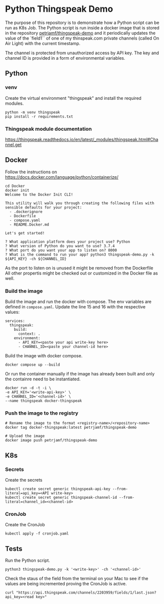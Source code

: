 # Python Thingspeak Demo
The purpose of this repository is to demonstrate how a Python script can be run as K8s Job.
The Python script is run inside a docker image that is stored in the repository [petrjamf/thingspeak-demo](https://hub.docker.com/r/petrjamf/thingspeak-demo) and it periodically updates the value of the `field1`` of one of my thinspeak.com private channels (called On Air Light) with the current timestamp.

The channel is protected from unauthorized access by API key. The key and channel ID is provided in a form of environmental variables.

## Python

### venv

Create the virtual environment "thingspeak" and install the required modules.
```
python -m venv thingspeak
pip install -r requirements.txt
```

### Thingspeak module documentation

https://thingspeak.readthedocs.io/en/latest/_modules/thingspeak.html#Channel.get


## Docker

Follow the instructions on https://docs.docker.com/language/python/containerize/

```
cd Docker
docker init
Welcome to the Docker Init CLI!

This utility will walk you through creating the following files with sensible defaults for your project:
  - .dockerignore
  - Dockerfile
  - compose.yaml
  - README.Docker.md

Let's get started!

? What application platform does your project use? Python
? What version of Python do you want to use? 3.7.4
? What port do you want your app to listen on? 8000
? What is the command to run your app? python3 thingspeak-demo.py -k ${API_KEY} -ch ${CHANNEL_ID}
```
As the port to listen on is unused it might be removed from the Dockerfile
All other propertis might be checked out or customized in the Docker file as well.


### Build the image

Build the image and run the docker with compose. The env variables are defined in `compose.yaml`.
Update the line 15 and 16 with the respective values:

```
services:
  thingspeak:
    build:
      context: .
    environment:
      - API_KEY=<paste your api write-key here>
      - CHANNEL_ID=<paste your channel-id here>
```

Build the image with docker compose.
```
docker compose up --build
```

Or run the container manually if the image has already been built and only the containre need to be instantiated.
```
docker run -d -t -i \
-e API_KEY='<write-api-key>' \
-e CHANNEL_ID='<channel-id>' \
--name thingspeak docker-thingspeak
```

### Push the image to the registry

```
# Rename the image to the format <registry-name>/<repository-name>
docker tag docker-thingspeak:latest petrjamf/thingspeak-demo

# Upload the image
docker image push petrjamf/thingspeak-demo
```

## K8s

### Secrets

Create the secrets
```
kubectl create secret generic thingspeak-api-key --from-literal=api_key=<API write-key>
kubectl create secret generic thingspeak-channel-id --from-literal=channel_id=<channel-id>
```

### CronJob

Create the CronJob
```
kubectl apply -f cronjob.yaml
```

## Tests

Run the Python script.
```
python3 thingspeak-demo.py -k '<write-key>' -ch '<channel-id>'
```

Check the staus of the field from the terminal on your Mac to see if the values are being incremented proving the CronJob is active.
```
curl "https://api.thingspeak.com/channels/2203959/fields/1/last.json?api_key=<read key>"
```
